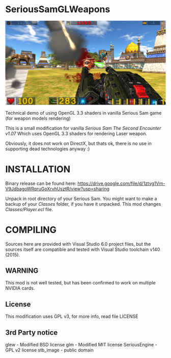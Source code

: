 # SeriousSamGLWeapons

<p align="center">
  <img src="https://raw.githubusercontent.com/SeriousAlexej/SeriousSamGLWeapons/master/Screen/pew.png">
</p>

Technical demo of using OpenGL 3.3 shaders in vanilla Serious Sam game (for weapon models rendering)

This is a small modification for vanilla *Serious Sam The Second Encounter v1.07*
Which uses OpenGL 3.3 shaders for rendering Laser weapon.

Obviously, it does not work on DirectX, but thats ok, there is no use in supporting
dead technologies anyway :)

# INSTALLATION
Binary release can be found here:
https://drive.google.com/file/d/1ztvg1Vm-V9JdbagoWRqruGoXrvhUsztR/view?usp=sharing

Unpack in root directory of your Serious Sam.
You might want to make a backup of your *Classes* folder, if you have it unpacked.
This mod changes *Classes/Player.ecl* file.

# COMPILING
Sources here are provided with Visual Studio 6.0 project files, but the sources itself are
compatible and tested with Visual Studio toolchain v140 (2015).

## WARNING
This mod is not well tested, but has been confirmed to work on multiple NVIDIA cards.

## License
This modification uses GPL v3, for more info, read file LICENSE

## 3rd Party notice
glew - Modified BSD license
glm - Modified MIT license
SeriousEngine - GPL v2 license
stb_image - public domain